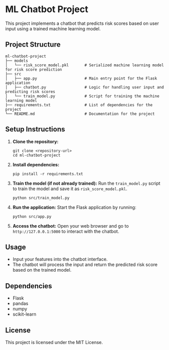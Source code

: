 # ML Chatbot Project

This project implements a chatbot that predicts risk scores based on user input using a trained machine learning model.

## Project Structure

```
ml-chatbot-project
├── models
│   └── risk_score_model.pkl       # Serialized machine learning model for risk score prediction
├── src
│   ├── app.py                     # Main entry point for the Flask application
│   ├── chatbot.py                 # Logic for handling user input and predicting risk scores
│   └── train_model.py             # Script for training the machine learning model
├── requirements.txt               # List of dependencies for the project
└── README.md                      # Documentation for the project
```

## Setup Instructions

1. **Clone the repository:**
   ```
   git clone <repository-url>
   cd ml-chatbot-project
   ```

2. **Install dependencies:**
   ```
   pip install -r requirements.txt
   ```

3. **Train the model (if not already trained):**
   Run the `train_model.py` script to train the model and save it as `risk_score_model.pkl`.
   ```
   python src/train_model.py
   ```

4. **Run the application:**
   Start the Flask application by running:
   ```
   python src/app.py
   ```

5. **Access the chatbot:**
   Open your web browser and go to `http://127.0.0.1:5000` to interact with the chatbot.

## Usage

- Input your features into the chatbot interface.
- The chatbot will process the input and return the predicted risk score based on the trained model.

## Dependencies

- Flask
- pandas
- numpy
- scikit-learn

## License

This project is licensed under the MIT License.